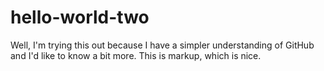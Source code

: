 # hello-world-two
Well, I'm trying this out because I have a simpler understanding of GitHub and I'd like to know a bit more. This is markup, which is nice.
